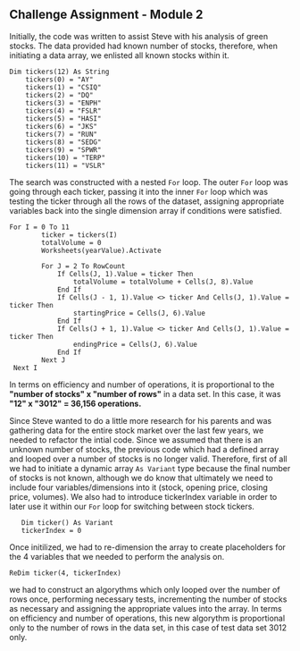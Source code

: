 Challenge Assignment - Module 2
---
Initially, the code was written to assist Steve with his analysis of green stocks. The data provided had known number of stocks, therefore, when initiating a data array, we enlisted all known stocks within it. 
```
Dim tickers(12) As String
    tickers(0) = "AY"
    tickers(1) = "CSIQ"
    tickers(2) = "DQ"
    tickers(3) = "ENPH"
    tickers(4) = "FSLR"
    tickers(5) = "HASI"
    tickers(6) = "JKS"
    tickers(7) = "RUN"
    tickers(8) = "SEDG"
    tickers(9) = "SPWR"
    tickers(10) = "TERP"
    tickers(11) = "VSLR"
 ```

The search was constructed with a nested `For` loop. The outer `For` loop was going through each ticker, passing it into the inner `For` loop which was testing the ticker through all the rows of the dataset, assigning appropriate variables back into the single dimension array if conditions were satisfied.

```
For I = 0 To 11
        ticker = tickers(I)
        totalVolume = 0
        Worksheets(yearValue).Activate
        
        For J = 2 To RowCount
            If Cells(J, 1).Value = ticker Then
                totalVolume = totalVolume + Cells(J, 8).Value
            End If
            If Cells(J - 1, 1).Value <> ticker And Cells(J, 1).Value = ticker Then
                startingPrice = Cells(J, 6).Value
            End If
            If Cells(J + 1, 1).Value <> ticker And Cells(J, 1).Value = ticker Then
                endingPrice = Cells(J, 6).Value
            End If
        Next J
 Next I
 ```

In terms on efficiency and number of operations, it is proportional to the **"number of stocks" x "number of rows"** in a data set. In this case, it was **"12" x "3012" = 36,156 operations.**

Since Steve wanted to do a little more research for his parents and was gathering data for the entire stock market over the last few years, we needed to refactor the intial code. Since we assumed that there is an unknown number of stocks, the previous code which had a defined array and looped over a number of stocks is no longer valid. Therefore, first of all we had to initiate a dynamic array `As Variant` type because the final number of stocks is not known, although we do know that ultimately we need to include four variables/dimensions into it (stock, opening price, closing price, volumes). We also had to introduce tickerIndex variable in order to later use it within our `For` loop for switching between stock tickers.
```
   Dim ticker() As Variant
   tickerIndex = 0
```
Once initilized, we had to re-dimension the array to create placeholders for the 4 variables that we needed to perform the analysis on. 
```
ReDim ticker(4, tickerIndex)
```

we had to construct an algorythms which only looped over the number of rows once, performing necessary tests, incrementing the number of stocks as necessary and assigning the appropriate values into the array. In terms on efficiency and number of operations,
this new algorythm is proportional only to the number of rows in the data set, in this case of test data set 3012 only.


